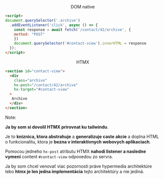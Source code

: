 <center class="t-violet">DOM native</center>

```html
<script>
document.querySelector('.archive')
  .addEventListener('click', async () => {
    const response = await fetch('/contact/42/archive', { 
    method: "POST"
    })
    document.querySelector('#contact-view').innerHTML = response
  });
</script>
```

<center class="t-violet">HTMX</center>

```html
<section id="contact-view">
  <div
    class="archive"
    hx-post="/contact/42/archive" 
    hx-target="#contact-view"
  >
   Archive
  </div>
</section>
```

Note: 

**Ja by som si dovolil HTMX prirovnat ku tailwindu**.

Je to **kniznica, ktora abstrahuje** a **generalizuje caste akcie** a doplna HTML o funkcionalitu,
ktora je **bezna v interaktivnych webovych aplikaciach**.

Pomocou jedneho `hx-post` atributu HTMX **nahodi listener a nasledne vymeni** content `#contact-view`
odpovedou zo servra.

Ja by som chcel venovať viac pozornosti práve hypermedia architektúre lebo **htmx je len jedna implementácia** tejto architektúry a nie jediná.
